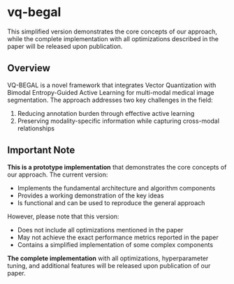 # vq-begal

This simplified version demonstrates the core concepts of our approach, while the complete implementation with all optimizations described in the paper will be released upon publication.

## Overview

VQ-BEGAL is a novel framework that integrates Vector Quantization with Bimodal Entropy-Guided Active Learning for multi-modal medical image segmentation. The approach addresses two key challenges in the field:
1. Reducing annotation burden through effective active learning
2. Preserving modality-specific information while capturing cross-modal relationships

## Important Note

**This is a prototype implementation** that demonstrates the core concepts of our approach. The current version:
* Implements the fundamental architecture and algorithm components
* Provides a working demonstration of the key ideas
* Is functional and can be used to reproduce the general approach

However, please note that this version:
* Does not include all optimizations mentioned in the paper
* May not achieve the exact performance metrics reported in the paper
* Contains a simplified implementation of some complex components

**The complete implementation** with all optimizations, hyperparameter tuning, and additional features will be released upon publication of our paper.
